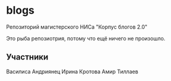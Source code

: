# blogs
Репозиторий магистерского НИСа "Корпус блогов 2.0"

Это рыба репозиотрия, потому что ещё ничего не произошло.

## Участники
Василиса Андриянец
Ирина Кротова
Амир Тиллаев
